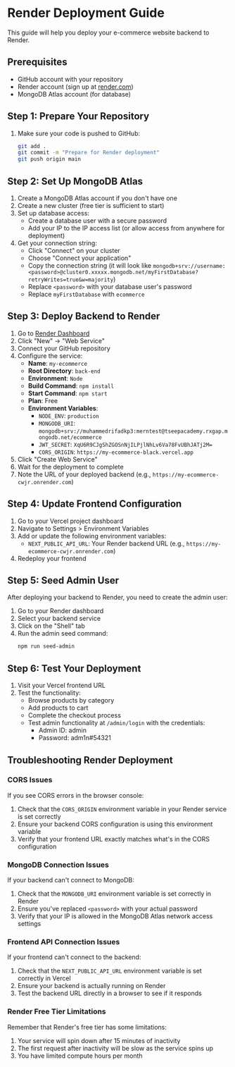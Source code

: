 # Render Deployment Guide

This guide will help you deploy your e-commerce website backend to Render.

## Prerequisites

- GitHub account with your repository
- Render account (sign up at [render.com](https://render.com))
- MongoDB Atlas account (for database)

## Step 1: Prepare Your Repository

1. Make sure your code is pushed to GitHub:
   ```bash
   git add .
   git commit -m "Prepare for Render deployment"
   git push origin main
   ```

## Step 2: Set Up MongoDB Atlas

1. Create a MongoDB Atlas account if you don't have one
2. Create a new cluster (free tier is sufficient to start)
3. Set up database access:
   - Create a database user with a secure password
   - Add your IP to the IP access list (or allow access from anywhere for deployment)
4. Get your connection string:
   - Click "Connect" on your cluster
   - Choose "Connect your application"
   - Copy the connection string (it will look like `mongodb+srv://username:<password>@cluster0.xxxxx.mongodb.net/myFirstDatabase?retryWrites=true&w=majority`)
   - Replace `<password>` with your database user's password
   - Replace `myFirstDatabase` with `ecommerce`

## Step 3: Deploy Backend to Render

1. Go to [Render Dashboard](https://dashboard.render.com/)
2. Click "New" → "Web Service"
3. Connect your GitHub repository
4. Configure the service:
   - **Name**: `my-ecommerce`
   - **Root Directory**: `back-end`
   - **Environment**: `Node`
   - **Build Command**: `npm install`
   - **Start Command**: `npm start`
   - **Plan**: Free
   - **Environment Variables**:
     - `NODE_ENV`: `production`
     - `MONGODB_URI`: `mongodb+srv://muhammedrifadkp3:merntest@tseepacademy.rxgap.mongodb.net/ecommerce`
     - `JWT_SECRET`: `XqU6R9CJgShZGOSnNjILPjlNhLv6Va78FvUBhJATj2M=`
     - `CORS_ORIGIN`: `https://my-ecommerce-black.vercel.app`
5. Click "Create Web Service"
6. Wait for the deployment to complete
7. Note the URL of your deployed backend (e.g., `https://my-ecommerce-cwjr.onrender.com`)

## Step 4: Update Frontend Configuration

1. Go to your Vercel project dashboard
2. Navigate to Settings > Environment Variables
3. Add or update the following environment variables:
   - `NEXT_PUBLIC_API_URL`: Your Render backend URL (e.g., `https://my-ecommerce-cwjr.onrender.com`)
4. Redeploy your frontend

## Step 5: Seed Admin User

After deploying your backend to Render, you need to create the admin user:

1. Go to your Render dashboard
2. Select your backend service
3. Click on the "Shell" tab
4. Run the admin seed command:
   ```bash
   npm run seed-admin
   ```

## Step 6: Test Your Deployment

1. Visit your Vercel frontend URL
2. Test the functionality:
   - Browse products by category
   - Add products to cart
   - Complete the checkout process
   - Test admin functionality at `/admin/login` with the credentials:
     - Admin ID: admin
     - Password: adm1n#54321

## Troubleshooting Render Deployment

### CORS Issues

If you see CORS errors in the browser console:
1. Check that the `CORS_ORIGIN` environment variable in your Render service is set correctly
2. Ensure your backend CORS configuration is using this environment variable
3. Verify that your frontend URL exactly matches what's in the CORS configuration

### MongoDB Connection Issues

If your backend can't connect to MongoDB:
1. Check that the `MONGODB_URI` environment variable is set correctly in Render
2. Ensure you've replaced `<password>` with your actual password
3. Verify that your IP is allowed in the MongoDB Atlas network access settings

### Frontend API Connection Issues

If your frontend can't connect to the backend:
1. Check that the `NEXT_PUBLIC_API_URL` environment variable is set correctly in Vercel
2. Ensure your backend is actually running on Render
3. Test the backend URL directly in a browser to see if it responds

### Render Free Tier Limitations

Remember that Render's free tier has some limitations:
1. Your service will spin down after 15 minutes of inactivity
2. The first request after inactivity will be slow as the service spins up
3. You have limited compute hours per month
